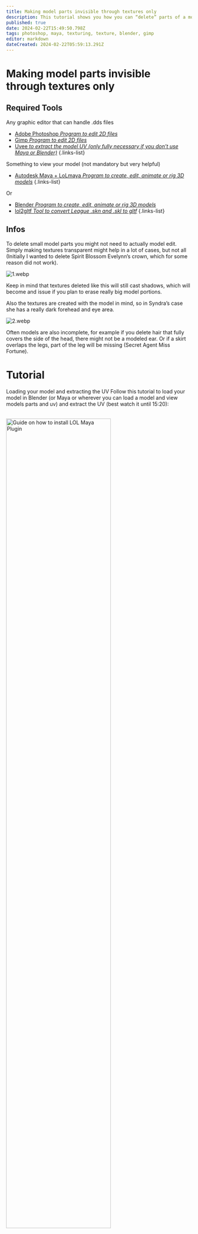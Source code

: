 ```yaml
---
title: Making model parts invisible through textures only
description: This tutorial shows you how you can “delete” parts of a model/skin without having to actually 3D-edit it just by editing it in Photoshop or Gimp.
published: true
date: 2024-02-22T15:49:50.798Z
tags: photoshop, maya, texturing, texture, blender, gimp
editor: markdown
dateCreated: 2024-02-22T05:59:13.291Z
---
```


# Making model parts invisible through textures only
## Required Tools
 Any graphic editor that can handle .dds files
-   [Adobe Photoshop *Program to edit 2D files*](/core-guides/tools/adobe/photoshop)
-   [Gimp *Program to edit 2D files*](/core-guides/tools/gimp)
-   [Uvee *to extract the model UV (only fully necessary if you don’t use Maya or Blender)*](https://github.com/tarngaina/uvee)
{.links-list}

Something to view your model (not mandatory but very helpful)

-   [Autodesk Maya + LoLmaya *Program to create, edit, animate or rig 3D models*](/core-guides/tools/maya)
{.links-list}

Or 

-   [Blender *Program to create, edit, animate or rig 3D models*](/core-guides/tools/blender)
-   [lol2gltf *Tool to convert League .skn and .skl to gltf*](/core-guides/tools/lol2gltf)
{.links-list}

## Infos
To delete small model parts you might not need to actually model edit. Simply making textures transparent might help in a lot of cases, but not all (Initially I wanted to delete Spirit Blossom Evelynn’s crown, which for some reason did not work).

![1.webp](/user-pictures/goat/invisimodel/1.webp)

Keep in mind that textures deleted like this will still cast shadows, which will become and issue if you plan to erase really big model portions.

Also the textures are created with the model in mind, so in Syndra’s case she has a really dark forehead and eye area.

![2.webp](/user-pictures/goat/invisimodel/2.webp)

Often models are also incomplete, for example if you delete hair that fully covers the side of the head, there might not be a modeled ear. Or if a skirt overlaps the legs, part of the leg will be missing (Secret Agent Miss Fortune).

# Tutorial
Loading your model and extracting the UV
Follow this tutorial to load your model in Blender (or Maya or wherever you can load a model and view models parts and uv) and extract the UV (best watch it until 15:20):

<br>

<div align="left">
  <a href="https://www.youtube.com/watch?v=_i3xVpwBIHQ"><img src="https://img.youtube.com/vi/_i3xVpwBIHQ/0.jpg" alt="Guide on how to install LOL Maya Plugin"
style="width:75%"></a>
</div>

*External link to Youtube!*


## Finding the UV space you want to erase
First select the model parts you want to erase on your model. (I use Maya here instead of Blender, but its very similar).

Make sure to select everything of whatever you want to remove, all small areas and also the back side which can be hard to see sometimes.

![3.webp](/user-pictures/goat/invisimodel/3.webp)

Now look at the UV and remember which areas are selected, best leave it open and selected.

![4.webp](/user-pictures/goat/invisimodel/4.webp)

Then go into your graphic editor program, load the texture and the UV on a layer on top of it. Make sure that the UV is perfectly aligned in the middle, Photoshop likes being icky with that.

Select the area around the selected UV shells in your 3D programm. I recommend the Polygon Lasso tool.

Make sure to not overlap other UV shells to not delete thing you don’t want to.

![5.webp](/user-pictures/goat/invisimodel/5.webp)

The small little nearly rectangle on the right side below the light purple area is the inside of the mask, while the front side is way bigger and in the bottom right corner, so it’s easy to miss the back.

# Finding out what transparency method you need to use
There are 2 methods which are used by different graphic programs and plug-ins: Alpha masks and transparency.

You must find out which one your programm uses in order to make textures invisible.

## Alpha mask
If you load a texture and it it looks solid and has a layer called “Alpha” under channels that’s black and white, you need to use the first method.

![6.webp](/user-pictures/goat/invisimodel/6.webp)![7.webp](/user-pictures/goat/invisimodel/7.webp)

## Transparency
If the texture clearly has transparent parts and no Alpha layer under channels (or no channels), you need the second method.

<details>
<summary>Method 1</summary>
<br>
I use Photoshop for this one.

Go to the Alpha layer under “Channels”. Then paint all the areas you just selected in fully black.

(The gray areas are already existing transparencies from the skin)
  
![9.webp](/user-pictures/goat/invisimodel/9.webp)
</details>
<details>
<summary>Method 2</summary>
<br>
I use Gimp for this.

Simply take your eraser tool and erase all the selected areas fully.
  
![10.webp](/user-pictures/goat/invisimodel/10.webp)
</details>

Then save with BC3/DXT5 compression.

# Sources

- Yoru Queen of Night
